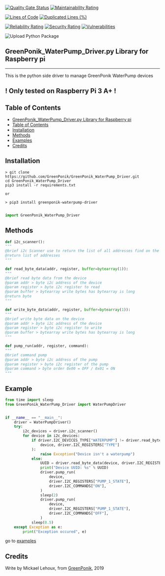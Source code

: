 [![Quality Gate Status](https://sonarcloud.io/api/project_badges/measure?project=GreenPonik_GreenPonik_WaterPump_Driver&metric=alert_status)](https://sonarcloud.io/dashboard?id=GreenPonik_GreenPonik_WaterPump_Driver)
[![Maintainability Rating](https://sonarcloud.io/api/project_badges/measure?project=GreenPonik_GreenPonik_WaterPump_Driver&metric=sqale_rating)](https://sonarcloud.io/dashboard?id=GreenPonik_GreenPonik_WaterPump_Driver)

[![Lines of Code](https://sonarcloud.io/api/project_badges/measure?project=GreenPonik_GreenPonik_WaterPump_Driver&metric=ncloc)](https://sonarcloud.io/dashboard?id=GreenPonik_GreenPonik_WaterPump_Driver)
[![Duplicated Lines (%)](https://sonarcloud.io/api/project_badges/measure?project=GreenPonik_GreenPonik_WaterPump_Driver&metric=duplicated_lines_density)](https://sonarcloud.io/dashboard?id=GreenPonik_GreenPonik_WaterPump_Driver)

[![Reliability Rating](https://sonarcloud.io/api/project_badges/measure?project=GreenPonik_GreenPonik_WaterPump_Driver&metric=reliability_rating)](https://sonarcloud.io/dashboard?id=GreenPonik_GreenPonik_WaterPump_Driver)
[![Security Rating](https://sonarcloud.io/api/project_badges/measure?project=GreenPonik_GreenPonik_WaterPump_Driver&metric=security_rating)](https://sonarcloud.io/dashboard?id=GreenPonik_GreenPonik_WaterPump_Driver)
[![Vulnerabilities](https://sonarcloud.io/api/project_badges/measure?project=GreenPonik_GreenPonik_WaterPump_Driver&metric=vulnerabilities)](https://sonarcloud.io/dashboard?id=GreenPonik_GreenPonik_WaterPump_Driver)


![Upload Python Package](https://github.com/GreenPonik/GreenPonik_WaterPump_Driver/workflows/Upload%20Python%20Package/badge.svg?event=release)
<!-- [![Documentation](https://github.com/GreenPonik/GreenPonik_WaterPump_Driver/blob/master/assets/doxygen_badge.svg)](https://github.com/GreenPonik/GreenPonik_WaterPump_Driver/html/index.html) -->

## GreenPonik_WaterPump_Driver.py Library for Raspberry pi
---------------------------------------------------------
This is the python side driver to manage GreenPonik WaterPump devices

## ! Only tested on Raspberry Pi 3 A+ !<br>

## Table of Contents

- [GreenPonik_WaterPump_Driver.py Library for Raspberry pi](#GreenPonikWaterPumpDriverpy-library-for-raspberry-pi)
- [Table of Contents](#table-of-contents)
- [Installation](#installation)
- [Methods](#methods)
- [Examples](#examples)
- [Credits](#credits)


## Installation
```shell
> git clone https://github.com/GreenPonik/GreenPonik_WaterPump_Driver.git
cd GreenPonik_WaterPump_Driver
pip3 install -r requirements.txt

or 

> pip3 install greenponik-waterpump-driver
```
```Python

import GreenPonik_WaterPump_Driver

```

## Methods

```python
def i2c_scanner():
"""
@brief i2c Scanner use to return the list of all addresses find on the i2c bus
@return list of addresses
"""

def read_byte_data(addr, register, buffer=bytearray(1)):
"""
@brief read byte data from the device
@param addr > byte i2c address of the device
@param register > byte i2c register to read
@param buffer > bytearray write bytes has bytearray is long
@return byte
"""

def write_byte_data(addr, register, buffer=bytearray(1)):
"""
@brief write byte data on the device
@param addr > byte i2c address of the device
@param register > byte i2c register to write
@param buffer > bytearray write bytes has bytearray is long
"""

def pump_run(addr, register, command):
"""
@brief command pump
@param addr > byte i2c address of the pump
@param register > byte i2c register of the pump
@param command > byte order 0x00 = OFF / 0x01 = ON
"""

```

## Example
```Python
from time import sleep
from GreenPonik_WaterPump_Driver import WaterPumpDriver


if __name__ == "__main__":
    driver = WaterPumpDriver()
    try:
        i2c_devices = driver.i2c_scanner()
        for device in i2c_devices:
            if driver.I2C_DEVICES_TYPE["WATERPUMP"] != driver.read_byte_data(
                device, driver.I2C_REGISTERS["TYPE"]
            ):
                raise Exception("Device isn't a waterpump")
            else:
                UUID = driver.read_byte_data(device, driver.I2C_REGISTERS["UUID"])
                print("Device UUID: %s" % UUID)
                driver.pump_run(
                    device,
                    driver.I2C_REGISTERS["PUMP_1_STATE"],
                    driver.I2C_COMMANDS["ON"],
                )
                sleep(2)
                driver.pump_run(
                    device,
                    driver.I2C_REGISTERS["PUMP_1_STATE"],
                    driver.I2C_COMMANDS["OFF"],
                )
            sleep(0.5)
    except Exception as e:
        print("Exception occured", e)
```
go to [examples](examples/waterpump_driver.py)

## Credits
Write by Mickael Lehoux, from [GreenPonik](https://www.greenponik.com), 2019
